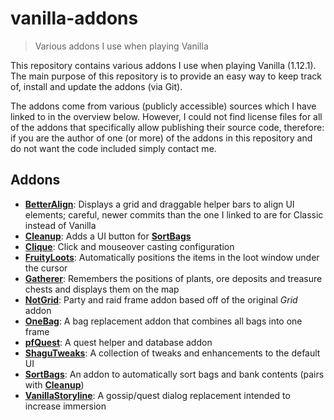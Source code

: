 # vanilla-addons

> Various addons I use when playing Vanilla

This repository contains various addons I use when playing Vanilla (1.12.1).
The main purpose of this repository is to provide an easy way to keep track of,
install and update the addons (via Git).

The addons come from various (publicly accessible) sources which I have linked
to in the overview below. However, I could not find license files for all of
the addons that specifically allow publishing their source code, therefore: if
you are the author of one (or more) of the addons in this repository and do not
want the code included simply contact me.

## Addons

- [__BetterAlign__][addon-betteralign]: Displays a grid and draggable helper
  bars to align UI elements; careful, newer commits than the one I linked to
  are for Classic instead of Vanilla
- [__Cleanup__][addon-cleanup]: Adds a UI button for
  [__SortBags__][addon-sortbags]
- [__Clique__][addon-clique]: Click and mouseover casting configuration
- [__FruityLoots__][addon-fruityloots]: Automatically positions the items in
  the loot window under the cursor
- [__Gatherer__][addon-gatherer]: Remembers the positions of plants, ore
  deposits and treasure chests and displays them on the map
- [__NotGrid__][addon-notgrid]: Party and raid frame addon based off of the
  original _Grid_ addon
- [__OneBag__][addon-onebag]: A bag replacement addon that combines all bags
  into one frame
- [__pfQuest__][addon-pfquest]: A quest helper and database addon
- [__ShaguTweaks__][addon-shagutweaks]: A collection of tweaks and enhancements
  to the default UI
- [__SortBags__][addon-sortbags]: An addon to automatically sort bags and bank
  contents (pairs with [__Cleanup__][addon-cleanup])
- [__VanillaStoryline__][addon-vanillastoryline]: A gossip/quest dialog
  replacement intended to increase immersion

[addon-betteralign]: https://github.com/DennisWG/BetterAlign/tree/8840ee2dad218d73e5ae8b23979f552f3c2c56cd
[addon-cleanup]: https://github.com/shirsig/Cleanup-vanilla
[addon-clique]: https://vanillawowaddons.com/download/clique/
[addon-fruityloots]: https://legacy-wow.com/vanilla-addons/fruityloots/
[addon-gatherer]: https://github.com/jsb/Gatherer
[addon-notgrid]: https://github.com/gnwl/NotGrid
[addon-onebag]: https://vanillawowaddons.com/download/onebag/
[addon-pfquest]: https://github.com/shagu/pfQuest
[addon-shagutweaks]: https://github.com/shagu/ShaguTweaks
[addon-sortbags]: https://github.com/shirsig/SortBags-vanilla
[addon-vanillastoryline]: https://github.com/tubtubs/VanillaStoryline
